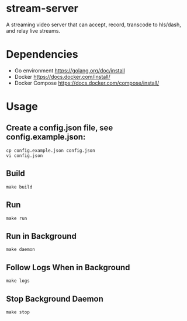# stream-server
A streaming video server that can accept, record, transcode to hls/dash, and relay live streams.

# Dependencies
* Go environment https://golang.org/doc/install
* Docker https://docs.docker.com/install/
* Docker Compose https://docs.docker.com/compose/install/

# Usage
## Create a config.json file, see config.example.json:
    cp config.example.json config.json
    vi config.json
    
## Build
    make build

## Run
    make run

## Run in Background
    make daemon

## Follow Logs When in Background
    make logs

## Stop Background Daemon
    make stop

